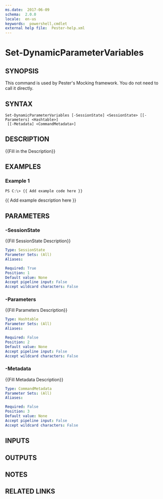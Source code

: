 ```yaml
---
ms.date:  2017-06-09
schema:  2.0.0
locale:  en-us
keywords:  powershell,cmdlet
external help file:  Pester-help.xml
---
```


# Set-DynamicParameterVariables

## SYNOPSIS
This command is used by Pester's Mocking framework. 
You do not need to call it directly.

## SYNTAX

```
Set-DynamicParameterVariables [-SessionState] <SessionState> [[-Parameters] <Hashtable>]
 [[-Metadata] <CommandMetadata>]
```

## DESCRIPTION
{{Fill in the Description}}

## EXAMPLES

### Example 1
```
PS C:\> {{ Add example code here }}
```

{{ Add example description here }}

## PARAMETERS

### -SessionState
{{Fill SessionState Description}}

```yaml
Type: SessionState
Parameter Sets: (All)
Aliases: 

Required: True
Position: 1
Default value: None
Accept pipeline input: False
Accept wildcard characters: False
```

### -Parameters
{{Fill Parameters Description}}

```yaml
Type: Hashtable
Parameter Sets: (All)
Aliases: 

Required: False
Position: 2
Default value: None
Accept pipeline input: False
Accept wildcard characters: False
```

### -Metadata
{{Fill Metadata Description}}

```yaml
Type: CommandMetadata
Parameter Sets: (All)
Aliases: 

Required: False
Position: 3
Default value: None
Accept pipeline input: False
Accept wildcard characters: False
```

## INPUTS

## OUTPUTS

## NOTES

## RELATED LINKS

